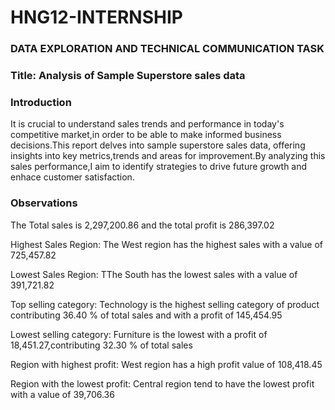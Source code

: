 # HNG12-INTERNSHIP

### DATA EXPLORATION AND TECHNICAL COMMUNICATION TASK

### Title: Analysis of Sample Superstore sales data

### Introduction

It is crucial to understand sales trends and performance in today's competitive market,in order to be able to make informed business decisions.This report delves into sample superstore sales data, offering insights into key metrics,trends and areas for improvement.By analyzing this sales performance,I aim to identify strategies to drive future growth and enhace customer satisfaction.

### Observations
The Total sales is 2,297,200.86 and the total profit is 286,397.02

Highest Sales Region: The West region has the highest sales with a value of 725,457.82

Lowest Sales Region: TThe South has the lowest sales with a value of 391,721.82

Top selling category: Technology is the highest selling category of product contributing 36.40 % of total sales and with a profit of 145,454.95 

Lowest selling category: Furniture is the lowest with a profit of 18,451.27,contributing 32.30 % of total sales

Region with highest profit: West region has a high profit value of 108,418.45

Region with the lowest profit: Central region tend to have the lowest profit with a value of 39,706.36
